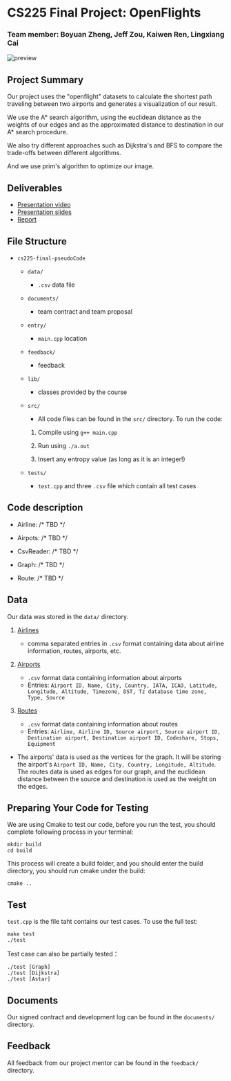 # CS225 Final Project: OpenFlights

### Team member: Boyuan Zheng, Jeff Zou, Kaiwen Ren, Lingxiang Cai

![preview](https://raw.githubusercontent.com/zojize/cs225-final-pseudoCode/main/finalPic.png "finalPic")

## Project Summary

Our project uses the "openflight" datasets to calculate the shortest path traveling between two airports and generates a visualization of our result. 

We use the A* search algorithm, using the euclidean distance as the weights of our edges and as the approximated distance to destination in our A* search procedure. 

We also try different approaches such as Dijkstra's and BFS to compare the trade-offs between different algorithms. 

And we use prim's algorithm to optimize our image.

## Deliverables
- [Presentation video](https://www.youtube.com/watch?v=dQw4w9WgXcQ)
- [Presentation slides](https://docs.google.com/presentation/d/1DUc7WUnn43Rt1Ul_V4eLH_oWoyoy5Mtpffktlazd7Zg/edit#slide=id.g1b506828009_1_7)
- [Report](documents/results.md)

## File Structure
- `cs225-final-pseudoCode`
    - `data/`
        - `.csv` data file
    - `documents/`
        - team contract and team proposal
    - `entry/`
        - `main.cpp` location
    - `feedback/`
        - feedback
    - `lib/`
        - classes provided by the course
    - `src/`
        - All code files can be found in the `src/` directory. To run the code:

        1. Compile using `g++ main.cpp`

        2. Run using `./a.out`

        3. Insert any entropy value (as long as it is an integer!)
    - `tests/`
        - `test.cpp` and three `.csv` file which contain all test cases

## Code description

- Airline: /* TBD */

- Airpots: /* TBD */

- CsvReader: /* TBD */

- Graph: /* TBD */

- Route: /* TBD */

## Data

Our data was stored in the `data/` directory.

1. [Airlines](https://openflights.org/data.html)
    - comma separated entries in `.csv` format containing data about airline information, routes, airports, etc.

2. [Airports](https://raw.githubusercontent.com/jpatokal/openflights/master/data/airports.dat)
    - `.csv` format data containing information about airports
    - Entries: `Airport ID, Name, City, Country, IATA, ICAO, Latitude, Longitude, Altitude, Timezone, DST, Tz database time zone, Type, Source`

3. [Routes](https://raw.githubusercontent.com/jpatokal/openflights/master/data/routes.dat)
    - `.csv` format data containing information about routes
    - Entries: `Airline, Airline ID, Source airport, Source airport ID, Destination airport, Destination airport ID, Codeshare, Stops, Equipment`

- The airports' data is used as the vertices for the graph. It will be storing the airport's `Airport ID, Name, City, Country, Longitude, Altitude`. The routes data is used as edges for our graph, and the euclidean distance between the source and destination is used as the weight on the edges.

## Preparing Your Code for Testing
We are using Cmake to test our code, before you run the test, you should complete following process in your terminal:
```
mkdir build
cd build
```
This process will create a build folder, and you should enter the build directory, you should run cmake under the build:
```
cmake ..
```

## Test
`test.cpp` is the file taht contains our test cases. To use the full test:
```
make test
./test
```
Test case can also be partially tested：
```
./test [Graph]
./test [Dijkstra]
./test [Astar]
```

## Documents

Our signed contract and development log can be found in the `documents/` directory.

## Feedback

All feedback from our project mentor can be found in the `feedback/` directory.
